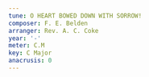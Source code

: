 ```yaml
---
tune: O HEART BOWED DOWN WITH SORROW!
composer: F. E. Belden
arranger: Rev. A. C. Coke
year: '-'
meter: C.M
key: C Major
anacrusis: 0
---
```

